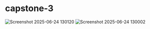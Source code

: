 # capstone-3
![Screenshot 2025-06-24 130120](https://github.com/user-attachments/assets/a4d800c9-1bb9-4b99-affb-49522727fdb3)
![Screenshot 2025-06-24 130002](https://github.com/user-attachments/assets/dec3782a-02c1-43f5-98ac-aacd0c346ef0)

